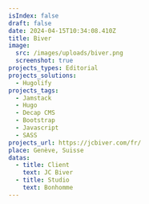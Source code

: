 ```yaml
---
isIndex: false
draft: false
date: 2024-04-15T10:34:08.410Z
title: Biver
image:
  src: /images/uploads/biver.png
  screenshot: true
projects_types: Editorial
projects_solutions:
  - Hugolify
projects_tags:
  - Jamstack
  - Hugo
  - Decap CMS
  - Bootstrap
  - Javascript
  - SASS
projects_url: https://jcbiver.com/fr/
place: Genève, Suisse
datas:
  - title: Client
    text: JC Biver
  - title: Studio
    text: Bonhomme
---
```

